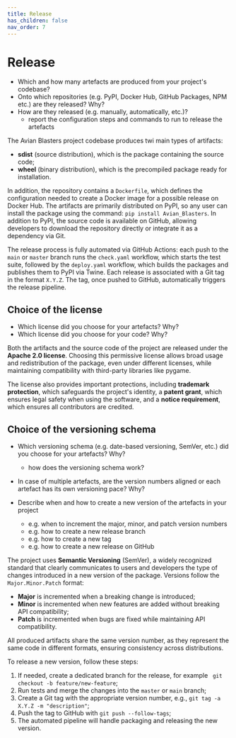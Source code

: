```yaml
---
title: Release
has_children: false
nav_order: 7
---
```


# Release

- Which and how many artefacts are produced from your project's codebase?
- Onto which repositories (e.g. PyPI, Docker Hub, GitHub Packages, NPM etc.) are they released? Why?
- How are they released (e.g. manually, automatically, etc.)?
   + report the configuration steps and commands to run to release the artefacts

The Avian Blasters project codebase produces twi main types of artifacts:
- **sdist** (source distribution), which is the package containing the source code;
- **wheel** (binary distribution), which is the precompiled package ready for installation. 

In addition, the repository contains a `Dockerfile`, which defines the configuration needed to create a Docker image for a possible release on Docker Hub. 
The artifacts are primarily distributed on PyPI, so any user can install the package using the command: `pip install Avian_Blasters`.
In addition to PyPI, the source code is available on GitHub, allowing developers to download the repository directly or integrate it as a dependency via Git. 

The release process is fully automated via GitHub Actions: each push to the `main` or `master` branch runs the `check.yaml` workflow, which starts the test suite, followed by the `deploy.yaml` workflow, which builds the packages and publishes them to PyPI via Twine.
Each release is associated with a Git tag in the format `X.Y.Z`. The tag, once pushed to GitHub, automatically triggers the release pipeline.

## Choice of the license

- Which license did you choose for your artefacts? Why?
- Which license did you choose for your code? Why?

Both the artifacts and the source code of the project are released under the **Apache 2.0 license**. Choosing this permissive license allows broad usage and redistribution of the package, even under different licenses, while maintaining compatibility with third-party libraries like pygame. 

The license also provides important protections, including **trademark protection**, which safeguards the project's identity, a **patent grant**, which ensures legal safety when using the software, and a **notice requirement**, which ensures all contributors are credited.

## Choice of the versioning schema

- Which versioning schema (e.g. date-based versioning, SemVer, etc.) did you choose for your artefacts? Why?
   + how does the versioning schema work?

- In case of multiple artefacts, are the version numbers aligned or each artefact has its own versioning pace? Why?

- Describe when and how to create a new version of the artefacts in your project
   + e.g. when to increment the major, minor, and patch version numbers
   + e.g. how to create a new release branch
   + e.g. how to create a new tag
   + e.g. how to create a new release on GitHub
  
The project uses **Semantic Versioning** (SemVer), a widely recognized standard that clearly communicates to users and developers the type of changes introduced in a new version of the package.
Versions follow the `Major.Minor.Patch` format:
- **Major** is incremented when a breaking change is introduced;
- **Minor** is incremented when new features are added without breaking API compatibility;
- **Patch** is incremented when bugs are fixed while maintaining API compatibility.

All produced artifacts share the same version number, as they represent the same code in different formats, ensuring consistency across distributions.

To release a new version, follow these steps:
1) If needed, create a dedicated branch for the release, for example ` git checkout -b feature/new-feature`;
2) Run tests and merge the changes into the `master` or `main` branch;
3) Create a Git tag with the appropriate version number, e.g., `git tag -a X.Y.Z -m "description"`;
4) Push the tag to GitHub with `git push --follow-tags`;
5) The automated pipeline will handle packaging and releasing the new version.

